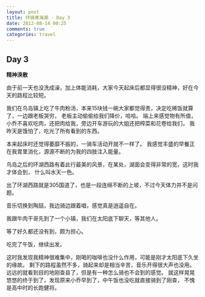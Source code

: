 ```yaml
---
layout: post
title: 环骑青海湖 - Day 3
date: 2012-08-14 00:25
comments: true
categories: travel
---
```


Day 3
-----

**精神涣散**

由于前一天也没洗成澡，加上体能消耗，大家今天起床后都显得很没精神，好在今天的路程比较短。

我们在鸟岛镇上吃了牛肉粉汤，本来15块钱一碗大家都觉得贵，决定吃稀饭就算了，一边跟老板哭穷，
老板主动偷偷给我们降价，哈哈。
端上来感觉物有所值，小乔不喜欢吃肉，还把肉给我，旁边开车游玩的大姐还把榨菜和花卷给我们，
我昨天是饿怕了，吃光了所有看到的东西。

本来起床时还觉得萎靡不振的，一骑车活动开就不一样了。
我感觉丰盛的早餐正在我胃里消化，源源不断的为我的四肢注入能量。

鸟岛之后的环湖西路有着此行最美的风景，在某处，湖面会变得非常的宽，这时我才体会到，
什么叫水天一色。

出了环湖西路就是305国道了，也是一段连绵不断的上坡，不过今天体力并不是问题。

音乐切换到陶喆，我边骑边跟着唱，感觉真是逍遥自在。

我跟牛肉干哥先到了一个小镇，我们在太阳底下聊天，等其他人。

等了好久都还没有到，颇为担心。

吃完了午饭，继续出发。

这时我发现我精神很难集中，刚喝的咖啡也没什么作用，可能是刚才太阳底下久坐的缘故。
剩下的路程虽然不多，骑起来却是相当辛苦，音乐开得很大声也没用。
远远的就看到目的地刚查县了，但是有一种怎么骑也不会到的感觉。
就这样晃晃悠悠的终于到了，发现原来小乔早到了，中午饭也没吃就直接骑到了刚查，
不愧是高中时的长跑健将。
